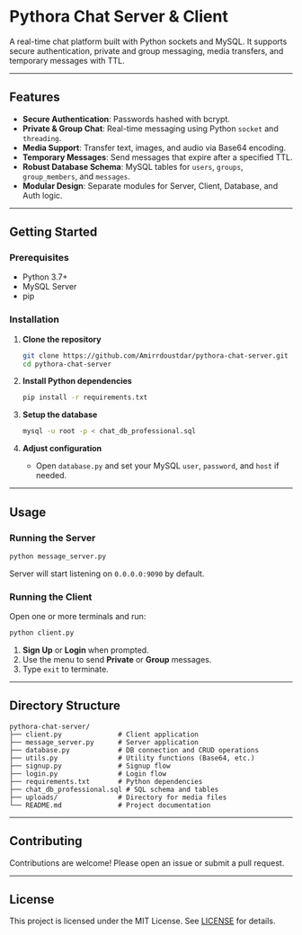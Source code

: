 # Pythora Chat Server & Client

A real-time chat platform built with Python sockets and MySQL. It supports secure authentication, private and group messaging, media transfers, and temporary messages with TTL.

---

## Features

- **Secure Authentication**: Passwords hashed with bcrypt.
- **Private & Group Chat**: Real-time messaging using Python `socket` and `threading`.
- **Media Support**: Transfer text, images, and audio via Base64 encoding.
- **Temporary Messages**: Send messages that expire after a specified TTL.
- **Robust Database Schema**: MySQL tables for `users`, `groups`, `group_members`, and `messages`.
- **Modular Design**: Separate modules for Server, Client, Database, and Auth logic.

---

## Getting Started

### Prerequisites

- Python 3.7+
- MySQL Server
- pip

### Installation

1. **Clone the repository**
   ```bash
   git clone https://github.com/Amirrdoustdar/pythora-chat-server.git
   cd pythora-chat-server
   ```

2. **Install Python dependencies**
   ```bash
   pip install -r requirements.txt
   ```

3. **Setup the database**
   ```bash
   mysql -u root -p < chat_db_professional.sql
   ```

4. **Adjust configuration**
   - Open `database.py` and set your MySQL `user`, `password`, and `host` if needed.

---

## Usage

### Running the Server

```bash
python message_server.py
```
Server will start listening on `0.0.0.0:9090` by default.

### Running the Client

Open one or more terminals and run:

```bash
python client.py
```

1. **Sign Up** or **Login** when prompted.
2. Use the menu to send **Private** or **Group** messages.
3. Type `exit` to terminate.

---

## Directory Structure

```plaintext
pythora-chat-server/
├── client.py              # Client application
├── message_server.py      # Server application
├── database.py            # DB connection and CRUD operations
├── utils.py               # Utility functions (Base64, etc.)
├── signup.py              # Signup flow
├── login.py               # Login flow
├── requirements.txt       # Python dependencies
├── chat_db_professional.sql # SQL schema and tables
├── uploads/               # Directory for media files
└── README.md              # Project documentation
```

---

## Contributing

Contributions are welcome! Please open an issue or submit a pull request.

---

## License

This project is licensed under the MIT License. See [LICENSE](LICENSE) for details.
